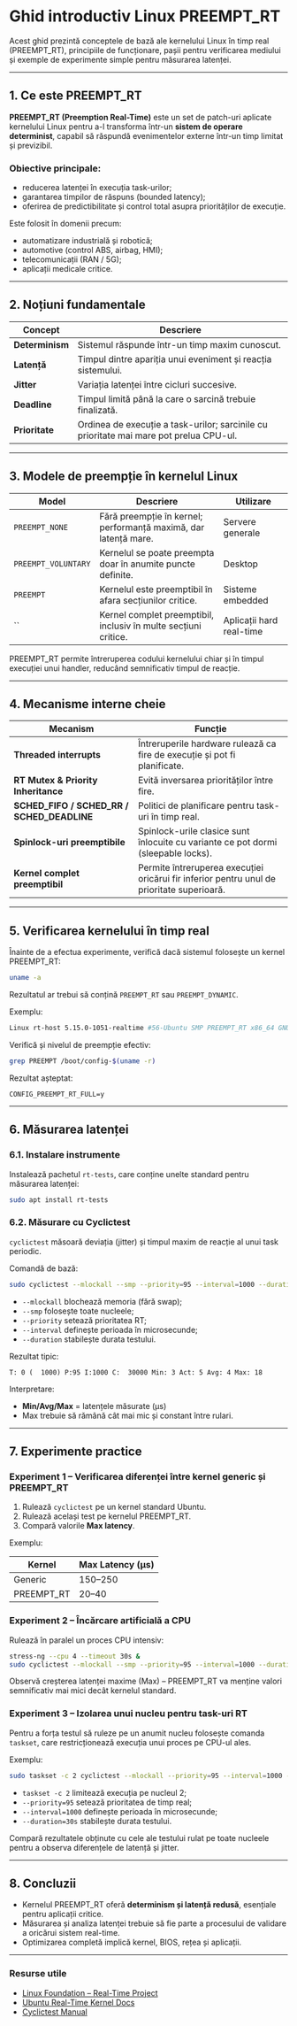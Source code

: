 # Ghid introductiv Linux PREEMPT_RT

Acest ghid prezintă conceptele de bază ale kernelului Linux în timp real (PREEMPT_RT), principiile de funcționare, pașii pentru verificarea mediului și exemple de experimente simple pentru măsurarea latenței.

------

## 1. Ce este PREEMPT_RT

**PREEMPT_RT (Preemption Real-Time)** este un set de patch-uri aplicate kernelului Linux pentru a-l transforma într-un **sistem de operare determinist**, capabil să răspundă evenimentelor externe într-un timp limitat și previzibil.

### Obiective principale:

- reducerea latenței în execuția task-urilor;
- garantarea timpilor de răspuns (bounded latency);
- oferirea de predictibilitate și control total asupra priorităților de execuție.

Este folosit în domenii precum:

- automatizare industrială și robotică;
- automotive (control ABS, airbag, HMI);
- telecomunicații (RAN / 5G);
- aplicații medicale critice.

------

## 2. Noțiuni fundamentale

| Concept         | Descriere                                                    |
| --------------- | ------------------------------------------------------------ |
| **Determinism** | Sistemul răspunde într-un timp maxim cunoscut.               |
| **Latență**     | Timpul dintre apariția unui eveniment și reacția sistemului. |
| **Jitter**      | Variația latenței între cicluri succesive.                   |
| **Deadline**    | Timpul limită până la care o sarcină trebuie finalizată.     |
| **Prioritate**  | Ordinea de execuție a task-urilor; sarcinile cu prioritate mai mare pot prelua CPU-ul. |

------

## 3. Modele de preempție în kernelul Linux

| Model               | Descriere                                                    | Utilizare                |
| ------------------- | ------------------------------------------------------------ | ------------------------ |
| `PREEMPT_NONE`      | Fără preempție în kernel; performanță maximă, dar latență mare. | Servere generale         |
| `PREEMPT_VOLUNTARY` | Kernelul se poate preempta doar în anumite puncte definite.  | Desktop                  |
| `PREEMPT`           | Kernelul este preemptibil în afara secțiunilor critice.      | Sisteme embedded         |
| ``                  | Kernel complet preemptibil, inclusiv în multe secțiuni critice. | Aplicații hard real-time |

PREEMPT_RT permite întreruperea codului kernelului chiar și în timpul execuției unui handler, reducând semnificativ timpul de reacție.

------

## 4. Mecanisme interne cheie

| Mecanism                                   | Funcție                                                      |
| ------------------------------------------ | ------------------------------------------------------------ |
| **Threaded interrupts**                    | Întreruperile hardware rulează ca fire de execuție și pot fi planificate. |
| **RT Mutex & Priority Inheritance**        | Evită inversarea priorităților între fire.                   |
| **SCHED_FIFO / SCHED_RR / SCHED_DEADLINE** | Politici de planificare pentru task-uri în timp real.        |
| **Spinlock-uri preemptibile**              | Spinlock-urile clasice sunt înlocuite cu variante ce pot dormi (sleepable locks). |
| **Kernel complet preemptibil**             | Permite întreruperea execuției oricărui fir inferior pentru unul de prioritate superioară. |

------

## 5. Verificarea kernelului în timp real

Înainte de a efectua experimente, verifică dacă sistemul folosește un kernel PREEMPT_RT:

```bash
uname -a
```

Rezultatul ar trebui să conțină `PREEMPT_RT` sau `PREEMPT_DYNAMIC`.

Exemplu:

```bash
Linux rt-host 5.15.0-1051-realtime #56-Ubuntu SMP PREEMPT_RT x86_64 GNU/Linux
```

Verifică și nivelul de preempție efectiv:

```bash
grep PREEMPT /boot/config-$(uname -r)
```

Rezultat așteptat:

```
CONFIG_PREEMPT_RT_FULL=y
```

------

## 6. Măsurarea latenței

### 6.1. Instalare instrumente

Instalează pachetul `rt-tests`, care conține unelte standard pentru măsurarea latenței:

```bash
sudo apt install rt-tests
```

### 6.2. Măsurare cu Cyclictest

`cyclictest` măsoară deviația (jitter) și timpul maxim de reacție al unui task periodic.

Comandă de bază:

```bash
sudo cyclictest --mlockall --smp --priority=95 --interval=1000 --duration=30s
```

- `--mlockall` blochează memoria (fără swap);
- `--smp` folosește toate nucleele;
- `--priority` setează prioritatea RT;
- `--interval` definește perioada în microsecunde;
- `--duration` stabilește durata testului.

Rezultat tipic:

```
T: 0 (  1000) P:95 I:1000 C:  30000 Min: 3 Act: 5 Avg: 4 Max: 18
```

Interpretare:

- **Min/Avg/Max** = latențele măsurate (μs)
- Max trebuie să rămână cât mai mic și constant între rulari.

------

## 7. Experimente practice

### Experiment 1 – Verificarea diferenței între kernel generic și PREEMPT_RT

1. Rulează `cyclictest` pe un kernel standard Ubuntu.
2. Rulează același test pe kernelul PREEMPT_RT.
3. Compară valorile **Max latency**.

Exemplu:

| Kernel     | Max Latency (μs) |
| ---------- | ---------------- |
| Generic    | 150–250          |
| PREEMPT_RT | 20–40            |

### Experiment 2 – Încărcare artificială a CPU

Rulează în paralel un proces CPU intensiv:

```bash
stress-ng --cpu 4 --timeout 30s &
sudo cyclictest --mlockall --smp --priority=95 --interval=1000 --duration=30s
```

Observă creșterea latenței maxime (Max) – PREEMPT_RT va menține valori semnificativ mai mici decât kernelul standard.

### Experiment 3 – Izolarea unui nucleu pentru task-uri RT

Pentru a forța testul să ruleze pe un anumit nucleu  folosește comanda `taskset`, care restricționează execuția unui proces pe CPU-ul ales.

Exemplu:

```bash
sudo taskset -c 2 cyclictest --mlockall --priority=95 --interval=1000 --duration=30s
```

- `taskset -c 2` limitează execuția pe nucleul 2;
- `--priority=95` setează prioritatea de timp real;
- `--interval=1000` definește perioada în microsecunde;
- `--duration=30s` stabilește durata testului.

Compară rezultatele obținute cu cele ale testului rulat pe toate nucleele pentru a observa diferențele de latență și jitter.

------

## 8. Concluzii

- Kernelul PREEMPT_RT oferă **determinism și latență redusă**, esențiale pentru aplicații critice.
- Măsurarea și analiza latenței trebuie să fie parte a procesului de validare a oricărui sistem real-time.
- Optimizarea completă implică kernel, BIOS, rețea și aplicații.

------

### Resurse utile

- [Linux Foundation – Real-Time Project](https://wiki.linuxfoundation.org/realtime/start)
- [Ubuntu Real-Time Kernel Docs](https://ubuntu.com/real-time)
- [Cyclictest Manual](https://manpages.ubuntu.com/manpages/jammy/man8/cyclictest.8.html)